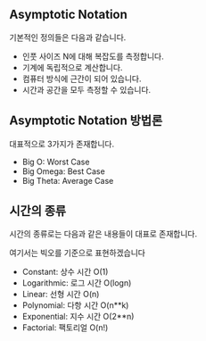 ## Asymptotic Notation
기본적인 정의들은 다음과 같습니다.

- 인풋 사이즈 N에 대해 복잡도를 측정합니다.
- 기계에 독립적으로 계산합니다.
- 컴퓨터 방식에 근간이 되어 있습니다.
- 시간과 공간을 모두 측정할 수 있습니다.

## Asymptotic Notation 방법론

대표적으로 3가지가 존재합니다.

- Big O: Worst Case
- Big Omega: Best Case
- Big Theta: Average Case

## 시간의 종류
시간의 종류로는 다음과 같은 내용들이 대표로 존재합니다.

여기서는 빅오를 기준으로 표현하겠습니다

- Constant: 상수 시간 O(1)
- Logarithmic: 로그 시간 O(logn)
- Linear: 선형 시간 O(n)
- Polynomial: 다항 시간 O(n**k)
- Exponential: 지수 시간 O(2**n)
- Factorial: 팩토리얼 O(n!)
